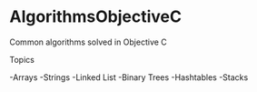 # AlgorithmsObjectiveC

Common algorithms solved in Objective C

Topics

-Arrays
-Strings
-Linked List
-Binary Trees
-Hashtables
-Stacks
